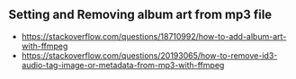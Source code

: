 ## Setting and Removing album art from mp3 file
* https://stackoverflow.com/questions/18710992/how-to-add-album-art-with-ffmpeg
* https://stackoverflow.com/questions/20193065/how-to-remove-id3-audio-tag-image-or-metadata-from-mp3-with-ffmpeg
